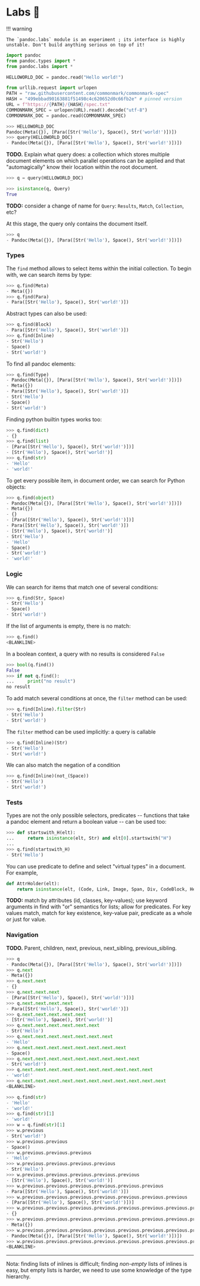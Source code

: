 
Labs 🧪
================================================================================

!!! warning

    The `pandoc.labs` module is an experiment ; its interface is highly
    unstable. Don't build anything serious on top of it!


``` python
import pandoc
from pandoc.types import *
from pandoc.labs import *
```


``` python
HELLOWORLD_DOC = pandoc.read("Hello world!")
```

``` python
from urllib.request import urlopen
PATH = "raw.githubusercontent.com/commonmark/commonmark-spec"
HASH = "499ebbad90163881f51498c4c620652d0c66fb2e" # pinned version
URL = f"https://{PATH}/{HASH}/spec.txt"
COMMONMARK_SPEC = urlopen(URL).read().decode("utf-8")
COMMONMARK_DOC = pandoc.read(COMMONMARK_SPEC)
```

```python
>>> HELLOWORLD_DOC
Pandoc(Meta({}), [Para([Str('Hello'), Space(), Str('world!')])])
>>> query(HELLOWORLD_DOC)
- Pandoc(Meta({}), [Para([Str('Hello'), Space(), Str('world!')])])
```

**TODO.** Explain what query does: a collection which 
stores multiple document elements on which parallel operations can be applied
and that "automagically" know their location within the root document.

```python
>>> q = query(HELLOWORLD_DOC)
```

```python
>>> isinstance(q, Query)
True
```

**TODO:** consider a change of name for `Query`: `Results`, `Match`, `Collection`,
etc?

At this stage, the query only contains the document itself.

```python
>>> q
- Pandoc(Meta({}), [Para([Str('Hello'), Space(), Str('world!')])])
```

### Types

The `find` method allows to select items within the initial collection.
To begin with, we can search items by type:


```python
>>> q.find(Meta)
- Meta({})
>>> q.find(Para)
- Para([Str('Hello'), Space(), Str('world!')])
```

Abstract types can also be used:

```python
>>> q.find(Block)
- Para([Str('Hello'), Space(), Str('world!')])
>>> q.find(Inline)
- Str('Hello')
- Space()
- Str('world!')
```

To find all pandoc elements:

```python
>>> q.find(Type)
- Pandoc(Meta({}), [Para([Str('Hello'), Space(), Str('world!')])])
- Meta({})
- Para([Str('Hello'), Space(), Str('world!')])
- Str('Hello')
- Space()
- Str('world!')
```

Finding python builtin types works too:

```python
>>> q.find(dict)
- {}
>>> q.find(list)
- [Para([Str('Hello'), Space(), Str('world!')])]
- [Str('Hello'), Space(), Str('world!')]
>>> q.find(str)
- 'Hello'
- 'world!'
```

To get every possible item, in document order, we can search for Python objects:

```python
>>> q.find(object)
- Pandoc(Meta({}), [Para([Str('Hello'), Space(), Str('world!')])])
- Meta({})
- {}
- [Para([Str('Hello'), Space(), Str('world!')])]
- Para([Str('Hello'), Space(), Str('world!')])
- [Str('Hello'), Space(), Str('world!')]
- Str('Hello')
- 'Hello'
- Space()
- Str('world!')
- 'world!'
```

### Logic

We can search for items that match one of several conditions:
```python
>>> q.find(Str, Space)
- Str('Hello')
- Space()
- Str('world!')
```

If the list of arguments is empty, there is no match:
```python
>>> q.find()
<BLANKLINE>
```
In a boolean context, a query with no results is considered `False`

```python
>>> bool(q.find())
False
>>> if not q.find():
...     print("no result")
no result
```

To add match several conditions at once, the `filter` method can be used:

```python
>>> q.find(Inline).filter(Str)
- Str('Hello')
- Str('world!')
```
The `filter` method can be used implicitly: a query is callable
```python
>>> q.find(Inline)(Str)
- Str('Hello')
- Str('world!')
```

We can also match the negation of a condition

```python
>>> q.find(Inline)(not_(Space))
- Str('Hello')
- Str('world!')
```

### Tests

Types are not the only possible selectors, predicates -- functions that take
a pandoc element and return a boolean value -- can be used too:

```python
>>> def startswith_H(elt):
...     return isinstance(elt, Str) and elt[0].startswith("H")
... 
>>> q.find(startswith_H)
- Str('Hello')
```

You can use predicate to define and select "virtual types" in a document.
For example,

```python
def AttrHolder(elt):
    return isinstance(elt, (Code, Link, Image, Span, Div, CodeBlock, Header, Table))
```

**TODO:** match by attributes (id, classes, key-values); use keyword arguments 
in find with "or" semantics for lists; allow for predicates. For key values
match, match for key existence, key-value pair, predicate as a whole or just
for value.


### Navigation


**TODO.** Parent, children, next, previous, next_sibling, previous_sibling.

```python
>>> q
- Pandoc(Meta({}), [Para([Str('Hello'), Space(), Str('world!')])])
>>> q.next
- Meta({})
>>> q.next.next
- {}
>>> q.next.next.next
- [Para([Str('Hello'), Space(), Str('world!')])]
>>> q.next.next.next.next
- Para([Str('Hello'), Space(), Str('world!')])
>>> q.next.next.next.next.next
- [Str('Hello'), Space(), Str('world!')]
>>> q.next.next.next.next.next.next
- Str('Hello')
>>> q.next.next.next.next.next.next.next
- 'Hello'
>>> q.next.next.next.next.next.next.next.next
- Space()
>>> q.next.next.next.next.next.next.next.next.next
- Str('world!')
>>> q.next.next.next.next.next.next.next.next.next.next
- 'world!'
>>> q.next.next.next.next.next.next.next.next.next.next.next
<BLANKLINE>
```

```python
>>> q.find(str)
- 'Hello'
- 'world!'
>>> q.find(str)[1]
- 'world!'
>>> w = q.find(str)[1]
>>> w.previous
- Str('world!')
>>> w.previous.previous
- Space()
>>> w.previous.previous.previous
- 'Hello'
>>> w.previous.previous.previous.previous
- Str('Hello')
>>> w.previous.previous.previous.previous.previous
- [Str('Hello'), Space(), Str('world!')]
>>> w.previous.previous.previous.previous.previous.previous
- Para([Str('Hello'), Space(), Str('world!')])
>>> w.previous.previous.previous.previous.previous.previous.previous
- [Para([Str('Hello'), Space(), Str('world!')])]
>>> w.previous.previous.previous.previous.previous.previous.previous.previous
- {}
>>> w.previous.previous.previous.previous.previous.previous.previous.previous.previous
- Meta({})
>>> w.previous.previous.previous.previous.previous.previous.previous.previous.previous.previous
- Pandoc(Meta({}), [Para([Str('Hello'), Space(), Str('world!')])])
>>> w.previous.previous.previous.previous.previous.previous.previous.previous.previous.previous.previous
<BLANKLINE>
```


--------------------------------------------------------------------------------


Nota: finding lists of inlines is difficult; finding *non-empty* lists of
inlines is easy, but empty lists is harder, we need to use some knowledge
of the type hierarchy.


<!--

``` pycon
#>>> f(HELLOWORLD_DOC, Meta)
#[Meta({})]
#>>> f(HELLOWORLD_DOC, Para)
#[Para([Str('Hello'), Space(), Str('world!')])]
#>>> f(HELLOWORLD_DOC, Str)
#[Str('Hello'), Str('world!')]
#>>> f(HELLOWORLD_DOC, LineBreak)
#[]
```

Types or multiple types can be specified (this is similar to what `isinstance`
does):

``` pycon
#>>> f(HELLOWORLD_DOC, (Str, Space))
#[Str('Hello'), Space(), Str('world!')]
```

Complex conditions based on types and values can be factored out in 
a predicate function, such as `is_http_or_https_link`:

``` python
#def get_url(link):
#    target = link[2] # link: Link(Attr, [Inline], Target)
#    url = target[0] # target: (Text, Text)
#    return url
#
#def is_http_or_https_link(elt):
#    if isinstance(elt, Link):
#        url = get_url(link=elt)
#        return url.startswith("http:") or url.startswith("https:")
#    else:
#        return False
```

``` pycon
#>>> for link in f(COMMONMARK_DOC, is_http_or_https_link):
#...     print(get_url(link))
#http://creativecommons.org/licenses/by-sa/4.0/
#http://daringfireball.net/projects/markdown/syntax
#http://daringfireball.net/projects/markdown/
#http://www.methods.co.nz/asciidoc/
#http://daringfireball.net/projects/markdown/syntax
#http://article.gmane.org/gmane.text.markdown.general/1997
#http://article.gmane.org/gmane.text.markdown.general/2146
#http://article.gmane.org/gmane.text.markdown.general/2554
#https://html.spec.whatwg.org/entities.json
#http://www.aaronsw.com/2002/atx/atx.py
#http://docutils.sourceforge.net/rst.html
#http://daringfireball.net/projects/markdown/syntax#em
#http://www.vfmd.org/vfmd-spec/specification/#procedure-for-identifying-emphasis-tags
#https://html.spec.whatwg.org/multipage/forms.html#e-mail-state-(type=email)
#http://www.w3.org/TR/html5/syntax.html#comments
```


Calling the finder as a method works too:

``` pycon
#>>> HELLOWORLD_DOC.f(Meta)
#[Meta({})]
#>>> HELLOWORLD_DOC.f(Para)
#[Para([Str('Hello'), Space(), Str('world!')])]
#>>> HELLOWORLD_DOC.f(Str)
#[Str('Hello'), Str('world!')]
#>>> HELLOWORLD_DOC.f(LineBreak)
#[]
```

``` pycon
#>>> COMMONMARK_DOC.f(Meta)
#[Meta({'author': MetaInlines([Str('John'), Space(), Str('MacFarlane')]), 'date': MetaInlines([Str('2021-06-19')]), 'license': MetaInlines([Link(('', [], []), [Str('CC-BY-SA'), Space(), Str('4.0')], ('http://creativecommons.org/licenses/by-sa/4.0/', ''))]), 'title': MetaInlines([Str('CommonMark'), Space(), Str('Spec')]), 'version': MetaInlines([Str('0.30')])})]
#>>> COMMONMARK_DOC.f(Meta)[0]
#{'author': MetaInlines([Str('John'), Space(), Str('MacFarlane')]), 'date': MetaInlines([Str('2021-06-19')]), 'license': MetaInlines([Link(('', [], []), [Str('CC-BY-SA'), Space(), Str('4.0')], ('http://creativecommons.org/licenses/by-sa/4.0/', ''))]), 'title': MetaInlines([Str('CommonMark'), Space(), Str('Spec')]), 'version': MetaInlines([Str('0.30')])})
```

-->
